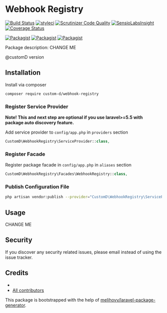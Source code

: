 # Webhook Registry

[![Build Status](https://travis-ci.org/custom-d/webhook-registry.svg?branch=master)](https://travis-ci.org/custom-d/webhook-registry)
[![styleci](https://styleci.io/repos/CHANGEME/shield)](https://styleci.io/repos/CHANGEME)
[![Scrutinizer Code Quality](https://scrutinizer-ci.com/g/custom-d/webhook-registry/badges/quality-score.png?b=master)](https://scrutinizer-ci.com/g/custom-d/webhook-registry/?branch=master)
[![SensioLabsInsight](https://insight.sensiolabs.com/projects/CHANGEME/mini.png)](https://insight.sensiolabs.com/projects/CHANGEME)
[![Coverage Status](https://coveralls.io/repos/github/custom-d/webhook-registry/badge.svg?branch=master)](https://coveralls.io/github/custom-d/webhook-registry?branch=master)

[![Packagist](https://img.shields.io/packagist/v/custom-d/webhook-registry.svg)](https://packagist.org/packages/custom-d/webhook-registry)
[![Packagist](https://poser.pugx.org/custom-d/webhook-registry/d/total.svg)](https://packagist.org/packages/custom-d/webhook-registry)
[![Packagist](https://img.shields.io/packagist/l/custom-d/webhook-registry.svg)](https://packagist.org/packages/custom-d/webhook-registry)

Package description: CHANGE ME

@customD version


## Installation

Install via composer
```bash
composer require custom-d/webhook-registry
```

### Register Service Provider

**Note! This and next step are optional if you use laravel>=5.5 with package
auto discovery feature.**

Add service provider to `config/app.php` in `providers` section
```php
CustomD\WebhookRegistry\ServiceProvider::class,
```

### Register Facade

Register package facade in `config/app.php` in `aliases` section
```php
CustomD\WebhookRegistry\Facades\WebhookRegistry::class,
```

### Publish Configuration File

```bash
php artisan vendor:publish --provider="CustomD\WebhookRegistry\ServiceProvider" --tag="config"
```

## Usage

CHANGE ME

## Security

If you discover any security related issues, please email 
instead of using the issue tracker.

## Credits

- [](https://github.com/custom-d/webhook-registry)
- [All contributors](https://github.com/custom-d/webhook-registry/graphs/contributors)

This package is bootstrapped with the help of
[melihovv/laravel-package-generator](https://github.com/melihovv/laravel-package-generator).
